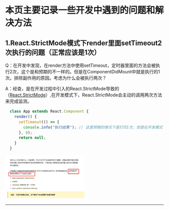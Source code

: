 本页主要记录一些开发中遇到的问题和解决方法
=================

1.React.StrictMode模式下render里面setTimeout2次执行的问题（正常应该是1次）
-----------------
Q：在开发中发现，在render方法中使用setTimeout，定时器里面的方法会被执行2次，这个是和预期的不一样的。但是在ComponentDidMount中就是执行的1次。排除副作用的原因。考虑为什么会被执行两次？

A：经查，是在开发过程中引入的React.StrictMode导致的（[React.StrictMode](https://react.html.cn/docs/strict-mode.html)）,在开发模式下，React.StrictMode会主动的调用两次方法来完成监测。
```javascript
  class App extends React.Component {
    render() {
      setTimeout(() => {
        console.info("执行结果"); // 这里预期的情况下是打印1次，但是在开发模式下实际打印了2次
      }, 0);
      return null;
    }
  }
```
<!-- ![alt 属性文本](./img/1.jpeg) -->
<img src="./img/1.jpeg" width="50%">  

---------
